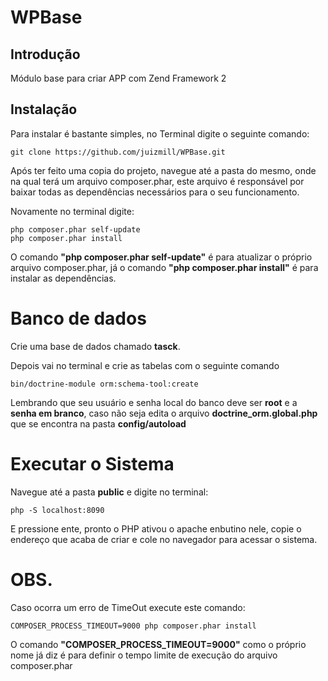 WPBase
=======================

Introdução
------------
Módulo base para criar APP com Zend Framework 2

Instalação
------------
Para instalar é bastante simples, no Terminal digite o seguinte comando:

    git clone https://github.com/juizmill/WPBase.git


Após ter feito uma copia do projeto, navegue até a pasta do mesmo, onde na qual terá um arquivo composer.phar, este arquivo é responsável por baixar todas as dependências necessários para o seu funcionamento.

Novamente no terminal digite:

    php composer.phar self-update
    php composer.phar install

O comando **"php composer.phar self-update"** é para atualizar o próprio arquivo composer.phar, já o comando **"php composer.phar install"** é para instalar as dependências.

Banco de dados
===============
Crie uma base de dados chamado **tasck**.

Depois vai no terminal e crie as tabelas com o seguinte comando

    bin/doctrine-module orm:schema-tool:create

Lembrando que seu usuário e senha local do banco deve ser **root** e a **senha em branco**, caso não seja edita o arquivo **doctrine_orm.global.php** que se encontra na pasta **config/autoload**

Executar o Sistema
===================
Navegue até a pasta **public** e digite no terminal:

    php -S localhost:8090

E pressione ente, pronto o PHP ativou o apache enbutino nele, copie o endereço que acaba de criar e cole no navegador para acessar o sistema.

OBS.
====
Caso ocorra um erro de TimeOut execute este comando:

    COMPOSER_PROCESS_TIMEOUT=9000 php composer.phar install

O comando **"COMPOSER_PROCESS_TIMEOUT=9000"** como o próprio nome já diz é para definir o tempo limite de execução do arquivo composer.phar